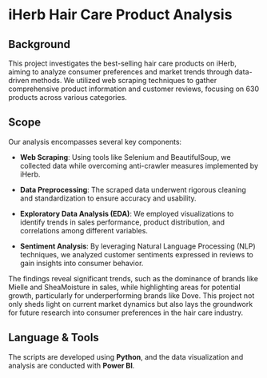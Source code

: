 # iHerb Hair Care Product Analysis

## Background
This project investigates the best-selling hair care products on iHerb, aiming to analyze consumer preferences and market trends through data-driven methods. We utilized web scraping techniques to gather comprehensive product information and customer reviews, focusing on 630 products across various categories.

## Scope
Our analysis encompasses several key components:

- **Web Scraping**: Using tools like Selenium and BeautifulSoup, we collected data while overcoming anti-crawler measures implemented by iHerb.
  
- **Data Preprocessing**: The scraped data underwent rigorous cleaning and standardization to ensure accuracy and usability.
  
- **Exploratory Data Analysis (EDA)**: We employed visualizations to identify trends in sales performance, product distribution, and correlations among different variables.
  
- **Sentiment Analysis**: By leveraging Natural Language Processing (NLP) techniques, we analyzed customer sentiments expressed in reviews to gain insights into consumer behavior.

The findings reveal significant trends, such as the dominance of brands like Mielle and SheaMoisture in sales, while highlighting areas for potential growth, particularly for underperforming brands like Dove. This project not only sheds light on current market dynamics but also lays the groundwork for future research into consumer preferences in the hair care industry.

## Language & Tools
The scripts are developed using **Python**, and the data visualization and analysis are conducted with **Power BI**.
